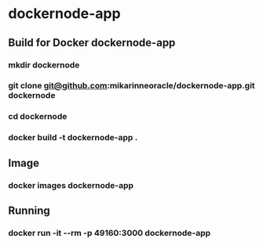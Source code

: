 # dockernode-app

## Build for Docker dockernode-app
### mkdir dockernode
### git clone git@github.com:mikarinneoracle/dockernode-app.git dockernode
### cd dockernode
### docker build -t dockernode-app .

## Image
### docker images dockernode-app

## Running
### docker run -it --rm -p 49160:3000 dockernode-app
